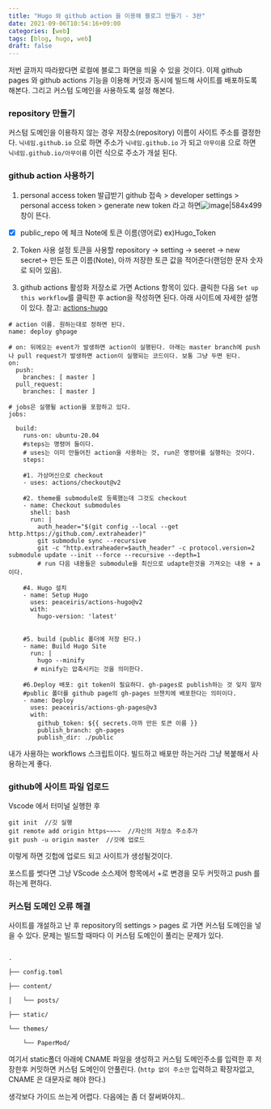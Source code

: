 ```yaml
---
title: "Hugo 와 github action 을 이용해 블로그 만들기 - 3완"
date: 2021-09-06T10:54:16+09:00
categories: [web]
tags: [blog, hugo, web]
draft: false
---
```


저번 글까지 따라왔다면 로컬에 블로그 화면을 띄울 수 있을 것이다. 이제 github pages 와 github actions 기능을 이용해 커밋과 동시에 빌드해 사이트를 배포하도록 해본다. 그리고 커스텀 도메인을 사용하도록 설정 해본다.

### repository 만들기
커스텀 도메인을 이용하지 않는 경우 저장소(repository) 이름이 사이트 주소를 결정한다.
`닉네임.github.io` 으로 하면 주소가 `닉네임.github.io` 가 되고 `아무이름` 으로 하면 `닉네임.github.io/아무이름` 이런 식으로 주소가 개설 된다.

### github action 사용하기
1. personal access token 발급받기
github 접속 > developer settings > personal access token > generate new token
라고 하면![image|584x499](https://rats.topasm.me/uploads/default/original/1X/f696454a2e0259bdc52e727b23b5b8f79e4b90ab.png)
창이 뜬다. 
- [x] public_repo 에 체크 
Note에 토큰 이름(영어로) ex)Hugo_Token


2. Token 사용 설정
토큰을 사용할 repository -> setting -> seeret -> new secret-> 만든 토큰 이름(Note), 아까 저장한 토큰 값을 적어준다(랜덤한 문자 숫자로 되어 있음).

3. github actions 활성화
저장소로 가면 Actions 항목이 있다. 클릭한 다음 `Set up this workflow`를 클릭한 후 action을 작성하면 된다. 아래 사이트에 자세한 설명이 있다.
참고: [actions-hugo](https://github.com/peaceiris/actions-hugo)

```
# action 이름. 원하는대로 정하면 된다. 
name: deploy ghpage

# on: 뒤에오는 event가 발생하면 action이 실행된다. 아래는 master branch에 push 나 pull request가 발생하면 action이 실행되는 코드이다. 보통 그냥 두면 된다. 
on:
  push:
    branches: [ master ]
  pull_request:
    branches: [ master ]

# jobs은 실행될 action을 포함하고 있다.  
jobs:
  
  build:
    runs-on: ubuntu-20.04
    #steps는 명령어 들이다. 
    # uses는 이미 만들어진 action을 사용하는 것, run은 명령어를 실행하는 것이다. 
    steps: 
    
    #1. 가상머신으로 checkout
    - uses: actions/checkout@v2
    
    #2. theme를 submodule로 등록했는데 그것도 checkout
    - name: Checkout submodules
      shell: bash
      run: |
        auth_header="$(git config --local --get http.https://github.com/.extraheader)"
        git submodule sync --recursive
        git -c "http.extraheader=$auth_header" -c protocol.version=2 submodule update --init --force --recursive --depth=1
        # run 다음 내용들은 submodule을 최신으로 udapte한것을 가져오는 내용 + a이다.
    
    #4. Hugo 설치 
    - name: Setup Hugo
      uses: peaceiris/actions-hugo@v2
      with:
        hugo-version: 'latest'

        
    #5. build (public 폴더에 저장 된다.)
    - name: Build Hugo Site
      run: |
        hugo --minify
       # minify는 압축시키는 것을 의미한다. 
    
    #6.Deploy 배포: git token이 필요하다. gh-pages로 publish하는 것 잊지 말자 
    #public 폴더를 github page의 gh-pages 브챈치에 배포한다는 의미이다. 
    - name: Deploy
      uses: peaceiris/actions-gh-pages@v3
      with:
        github_token: ${{ secrets.아까 만든 토큰 이름 }}
        publish_branch: gh-pages
        publish_dir: ./public
```
내가 사용하는 workflows 스크립트이다. 빌드하고 배포만 하는거라 그냥 복붙해서 사용하는게 좋다.

### github에 사이트 파일 업로드
Vscode 에서 터미널 실행한 후
```
git init  //깃 실행
git remote add origin https~~~~  //자신의 저장소 주소추가
git push -u origin master  //깃에 업로드
```
이렇게 하면 깃헙에 업로드 되고 사이트가 생성될것이다.

포스트를 썻다면
그냥 VScode 소스제어 항목에서 +로 변경을 모두 커밋하고 push 를 하는게 편하다.


### 커스텀 도메인 오류 해결
사이트를 개설하고 난 후 repository의 settings > pages 로 가면 커스텀 도메인을 넣을 수 있다. 문제는 빌드할 때마다 이 커스텀 도메인이 풀리는 문제가 있다.

```

.

├── config.toml

├── content/

│   └── posts/

├── static/

└── themes/

    └── PaperMod/

```
여기서 static폴더 아래에 CNAME 파일을 생성하고 커스텀 도메인주소를 입력한 후 저장한후 커밋하면 커스텀 도메인이 안풀린다. (`http 없이 주소만` 입력하고 확장자없고, CNAME 은 대문자로 해야 한다.)


생각보다 가이드 쓰는게 어렵다. 다음에는 좀 더 잘써봐야지..